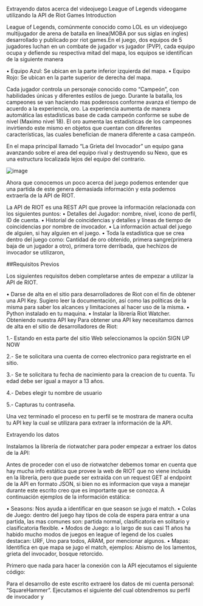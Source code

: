Extrayendo datos acerca del videojuego League of Legends videogame utilizando la API de Riot Games
Introduction

League of Legends, comúnmente conocido como LOL es un videojuego multijugador de arena de batalla en línea(MOBA por sus siglas en ingles) desarrollado y publicado por riot games.En el juego, dos equipos de 5 jugadores luchan en un combate de jugador vs jugador (PVP), cada equipo ocupa y defiende su respectiva mitad del mapa, los equipos se identifican de la siguiente manera

  •	Equipo Azul: Se ubican en la parte inferior izquierda del mapa.
  •	Equipo Rojo: Se ubican en la parte superior de derecha del mapa.
  
Cada jugador controla un personaje conocido como “Campeón”, con habilidades únicas y diferentes estilos de juego.
Durante la batalla, los campeones se van haciendo mas poderosos conforme avanza el tiempo de acuerdo a la experiencia, oro. La experiencia aumenta de manera automática las estadísticas base de cada campeón conforme se sube de nivel (Maximo nivel 18). El oro aumenta las estadísticas de los campeones invirtiendo este mismo en objetos que cuentan con diferentes características, las cuales benefician de manera diferente a casa campeón.

En el mapa principal llamado “La Grieta del Invocador” un equipo gana avanzando sobre el area del equipo rival y destruyendo su Nexo, que es una estructura localizada lejos del equipo del contrario.

![image](https://user-images.githubusercontent.com/82690716/133826558-d8f005ca-206f-4030-acc5-b3fcfd35cdfe.png)

 
Ahora que conocemos un poco acerca del juego podemos entender que una partida de este genera demasiada información y esta podemos extraerla de la API de RIOT.

La API de RIOT es una REST API que provee la información relacionada con los siguientes puntos:
•	Detalles del Jugador: nombre, nivel, icono de perfil, ID de cuenta.
•	Historial de coincidencias y detalles y líneas de tiempo de coincidencias por nombre de invocador.
•	La información actual del juego de alguien, si hay alguien en el juego.
•	Toda la estadística que se crea dentro del juego como: Cantidad de oro obtenido, primera sangre(primera baja de un jugador a otro), primera torre derribada, que hechizos de invocador se utilizaron, 

##Requisitos Previos

Los siguientes requisitos deben completarse antes de empezar a utilizar la API de RIOT.

•	Darse de alta en el sitio para desarrolladores de Riot con el fin de obtener una API Key. Sugiero leer la documentación, así como las políticas de la misma para saber los alcances y limitaciones al hacer uso de la misma.
•	Python instalado en tu maquina.
•	Instalar la librería Riot Watcher.
Obteniendo nuestra API key
Para obtener una API key necesitamos darnos de alta en el sitio de desarrolladores de Riot:
 
1.- Estando en esta parte del sitio Web seleccionamos la opción SIGN UP NOW
    
2.- Se te solicitara una cuenta de correo electronico para registrarte en el sitio.

3.- Se te solicitara tu fecha de nacimiento para la creacion de tu cuenta. Tu edad debe ser igual a mayor a 13 años.

4.- Debes elegir tu nombre de usuario

5.- Capturas tu contraseña.
 
Una vez terminado el proceso en tu perfil se te mostrara de manera oculta tu API key la cual se utilizara para extraer la información de la API.

Extrayendo los datos

Instalamos la librería de riotwatcher para poder empezar a extraer los datos de la API:

Antes de proceder con el uso de riotwatcher debemos tomar en cuenta que hay mucha info estática que provee la web de RIOT que no viene incluida en la librería, pero que puede ser extraída con un request GET al endpoint de la API en formato JSON, si bien no es informacion que vaya a manejar durante este escrito creo que es importante que se conozca.
A continuación ejemplos de la información estática:

•	Seasons: Nos ayuda a identificar en que season se jugo el match.
•	Colas de Juego: dentro del juego hay tipos de cola de espera para entrar a una partida, las mas comunes son: partida normal, clasificatoria en solitario y clasificatoria flexible.
•	Modos de Juego: a lo largo de sus casi 11 años ha habido mucho modos de juegos en league of legend de los cuales destacan: URF, Uno para todos, ARAM, por mencionar algunos.
•	Mapas: Identifica en que mapa se jugo el match, ejemplos: Abismo de los lamentos, grieta del invocador, bosque retorcido.

Primero que nada para hacer la conexión con la API ejecutamos el siguiente código:

Para el desarrollo de este escrito extraeré los datos de mi cuenta personal: “SquareHammer”.
Ejecutamos el siguiente del cual obtendremos su perfil de invocador y


